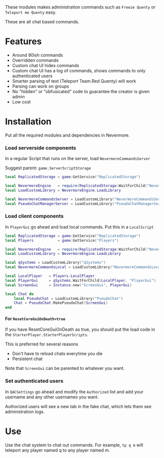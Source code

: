 These modules makes administration commands such as `Freeze Quenty` or `Teleport me Quenty` easy.

These are all chat based commands.

# Features

* Around 80ish commands
* Overridden commands
* Custom chat UI hides commands 
* Custom chat UI has a log of commands, shows commands to only authenticated users
* Smarter parsing of text (Teleport Team.Red Quenty) will work
* Parsing can work on groups
* No "hidden" or "obfusicated" code to guarantee the creator is given admin
* Low cost

# Installation
Put all the required modules and dependencies in Nevermore.


### Load serverside components
In a regular Script that runs on the server, load `NevermoreCommandsServer`

Suggest parent: `game.ServerScriptStorage`

```lua
local ReplicatedStorage = game:GetService("ReplicatedStorage")

local NevermoreEngine   = require(ReplicatedStorage:WaitForChild("NevermoreEngine"))
local LoadCustomLibrary = NevermoreEngine.LoadLibrary

local NevermoreCommandsServer = LoadCustomLibrary("NevermoreCommandsServer")
local PseudoChatManagerServer = LoadCustomLibrary("PseudoChatManagerServer")

```

### Load client components

In `PlayerGui` go ahead and load local commands. Put this in a `LocalScript`

```lua
local ReplicatedStorage = game:GetService("ReplicatedStorage")
local Players           = game:GetService("Players")

local NevermoreEngine   = require(ReplicatedStorage:WaitForChild("NevermoreEngine"))
local LoadCustomLibrary = NevermoreEngine.LoadLibrary

local qSystems = LoadCustomLibrary("qSystems")
local NevermoreCommandsLocal = LoadCustomLibrary("NevermoreCommandsLocal")

local LocalPlayer   = Players.LocalPlayer
local PlayerGui     = qSystems.WaitForChild(LocalPlayer, "PlayerGui")
local ScreenGui     = Instance.new("ScreenGui", PlayerGui)

local Chat do
	local PseudoChat = LoadCustomLibrary("PseudoChat")
	Chat = PseudoChat.MakePseudoChat(ScreenGui)
end
```

#### For `ResetCoreGuiOnDeath=true`
If you have ResetCoreGuiOnDeath as true, you should put the load code in the `StarterPlayer.StarterPlayerScripts`.

This is preferred for several reasons

* Don't have to reload chats everytime you die
* Persistent chat

Note that `ScreenGui` can be parented to whatever you want.

### Set authenticated users

In `QACSettings` go ahead and modify the `Authorized` list and add your username
and any other usernames you want.

Authorized users will see a new tab in the fake chat, which lets them see administration logs.

# Use
Use the chat system to chat out commands. For example, `tp q m` will teleport any player named q to any player named m. 